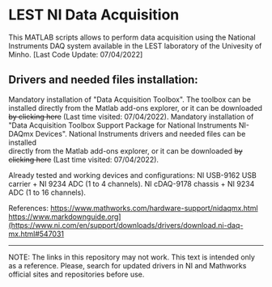 # LEST NI Data Acquisition 

This MATLAB scripts allows to perform data acquisition using the National Instruments DAQ system available in the LEST laboratory of the Univesity of Minho.
[Last Code Update: 07/04/2022]

## Drivers and needed files installation:
  Mandatory installation of "Data Acquisition Toolbox". The toolbox can be installed directly from the Matlab add-ons explorer, or it can be downloaded ~~by clicking here~~ (Last time   visited: 07/04/2022).
  Mandatory installation of "Data Acquisition Toolbox Support Package for National Instruments NI-DAQmx Devices". National Instruments drivers and needed files can be installed    
  directly from the Matlab add-ons explorer, or it can be downloaded ~~by clicking here~~ (Last time visited: 07/04/2022).

Already tested and working devices and configurations:
  NI USB-9162 USB carrier + NI 9234 ADC (1 to 4 channels).
  NI cDAQ-9178 chassis + NI 9234 ADC (1 to 16 channels).

References: 
  https://www.mathworks.com/hardware-support/nidaqmx.html
  https://www.markdownguide.org](https://www.ni.com/en/support/downloads/drivers/download.ni-daq-mx.html#547031

---
NOTE: The links in this repository may not work. This text is intended only as a reference. Please, search for updated drivers in NI and Mathworks official sites and repositories before use.


